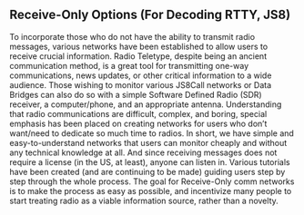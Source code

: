 ## Receive-Only Options (For Decoding RTTY, JS8)

To incorporate those who do not have the ability to transmit radio messages, various networks have
been established to allow users to receive crucial information. Radio Teletype, despite being an ancient
communication method, is a great tool for transmitting one-way communications, news updates, or other
critical information to a wide audience. Those wishing to monitor various JS8Call networks or Data Bridges
can also do so with a simple Software Defined Radio (SDR) receiver, a computer/phone, and an appropriate
antenna. Understanding that radio communications are difficult, complex, and boring, special emphasis has
been placed on creating networks for users who don’t want/need to dedicate so much time to radios.
In short, we have simple and easy-to-understand networks that users can monitor cheaply and without
any technical knowledge at all. And since receiving messages does not require a license (in the US, at
least), anyone can listen in. Various tutorials have been created (and are continuing to be made) guiding
users step by step through the whole process. The goal for Receive-Only comm networks is to make the
process as easy as possible, and incentivize many people to start treating radio as a viable information
source, rather than a novelty.